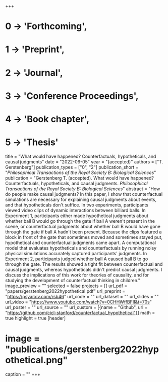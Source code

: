 +++
# 0 -> 'Forthcoming',
# 1 -> 'Preprint',
# 2 -> 'Journal',
# 3 -> 'Conference Proceedings',
# 4 -> 'Book chapter',
# 5 -> 'Thesis'

title = "What would have happened? Counterfactuals, hypotheticals, and causal judgments"
date = "2022-06-05"
year = "{accepted}"
authors = ["T. Gerstenberg"]
publication_types = ["0", "2"]
publication_short = "_Philosophical Transactions of the Royal Society B: Biological Sciences_"
publication = "Gerstenberg T. (accepted). What would have happened? Counterfactuals, hypotheticals, and causal judgments. _Philosophical Transactions of the Royal Society B: Biological Sciences_"
abstract = "How do people make causal judgments? In this paper, I show that counterfactual simulations are necessary for explaining causal judgments about events, and that hypotheticals don't suffice. In two experiments, participants viewed video clips of dynamic interactions between billiard balls. In Experiment 1, participants either made hypothetical judgments about whether ball B would go through the gate if ball A weren't present in the scene, or counterfactual judgments about whether ball B would have gone through the gate if ball A hadn't been present. Because the clips featured a block in front of the gate that sometimes moved and sometimes stayed put, hypothetical and counterfactual judgments came apart. A computational model that evaluates hypotheticals and counterfactuals by running noisy physical simulations accurately captured participants' judgments. In Experiment 2, participants judged whether ball A caused ball B to go through the gate. The results showed a tight fit between counterfactual and causal judgments, whereas hypotheticals didn't predict causal judgments. I discuss the implications of this work for theories of causality, and for studying the development of counterfactual thinking in children."
image_preview = ""
selected = false
projects = []
url_pdf = "papers/gerstenberg2022hypothetical.pdf"
url_preprint = "https://psyarxiv.com/rsb46"
url_code = ""
url_dataset = ""
url_slides = ""
url_video = "https://www.youtube.com/watch?v=0CHHWffBFII&t=70s"
url_poster = ""
url_source = ""
url_custom = [{name = "Github", url = "https://github.com/cicl-stanford/counterfactual_hypothetical"}]
math = true
highlight = true
[header]
# image = "publications/gerstenberg2022hypothetical.png"
caption = ""
+++